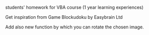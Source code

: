 students' homework for VBA course (1 year learning experiences)

Get inspiration from Game Blockudoku by Easybrain Ltd

Add also new function by which you can rotate the chosen image. 
